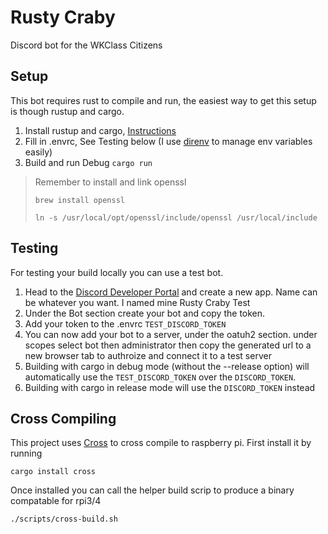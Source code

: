# Rusty Craby

Discord bot for the WKClass Citizens

## Setup

This bot requires rust to compile and run, the easiest way to get this setup is though rustup and cargo.

1. Install rustup and cargo, [Instructions](https://rustup.rs/)
2. Fill in .envrc, See Testing below (I use [direnv](https://github.com/direnv/direnv) to manage env variables easily)
3. Build and run Debug `cargo run`

> Remember to install and link openssl
>
> ```
> brew install openssl
>
> ln -s /usr/local/opt/openssl/include/openssl /usr/local/include
> ```

## Testing

For testing your build locally you can use a test bot.

1. Head to the [Discord Developer Portal](https://discordapp.com/developers/) and create a new app. Name can be whatever you want. I named mine Rusty Craby Test
2. Under the Bot section create your bot and copy the token.
3. Add your token to the .envrc `TEST_DISCORD_TOKEN`
4. You can now add your bot to a server, under the oatuh2 section. under scopes select bot then administrator then copy the generated url to a new browser tab to authroize and connect it to a test server
5. Building with cargo in debug mode (without the --release option) will automatically use the `TEST_DISCORD_TOKEN` over the `DISCORD_TOKEN`.
6. Building with cargo in release mode will use the `DISCORD_TOKEN` instead

## Cross Compiling

This project uses [Cross](https://github.com/rust-embedded/cross) to cross compile to raspberry pi. First install it by running

```
cargo install cross
```

Once installed you can call the helper build scrip to produce a binary compatable for rpi3/4

```
./scripts/cross-build.sh
```
